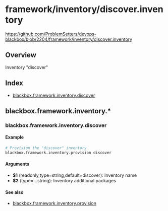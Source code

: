 # framework/inventory/discover.inventory

https://github.com/ProblemSetters/devops-blackbox/blob/2204/framework/inventory/discover.inventory

## Overview

Inventory "discover"

## Index

* [blackbox.framework.inventory.discover](#blackboxframeworkinventorydiscover)

## blackbox.framework.inventory.*

### blackbox.framework.inventory.discover

#### Example

```bash
# Provision the "discover" inventory
blackbox.framework.inventory.provision discover
```

#### Arguments

* **$1** (readonly,type=string,default=discover): Inventory name
* **$2** (type=...string): Inventory additional packages

#### See also

* [blackbox.framework.inventory.provision](#blackboxframeworkinventoryprovision)

